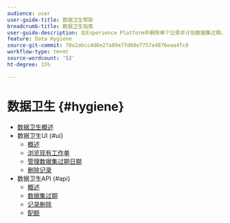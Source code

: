 ```yaml
---
audience: user
user-guide-title: 数据卫生帮助
breadcrumb-title: 数据卫生指南
user-guide-description: 在Experience Platform中删除单个记录并计划数据集过期，以便进行数据清理、删除匿名数据和最小化数据。
feature: Data Hygiene
source-git-commit: 70a2abcc4d6e27a89e77d68e7757e4876eaa4fc0
workflow-type: tm+mt
source-wordcount: '52'
ht-degree: 15%

---
```



# 数据卫生 {#hygiene}

* [数据卫生概述](./home.md)
* 数据卫生UI {#ui}
   * [概述](./ui/overview.md)
   * [浏览现有工作单](./ui/browse.md)
   * [管理数据集过期日期](./ui/dataset-expiration.md)
   * [删除记录](./ui/record-delete.md)
* 数据卫生API {#api}
   * [概述](./api/overview.md)
   * [数据集过期](./api/dataset-expiration.md)
   * [记录删除](./api/workorder.md)
   * [配额](./api/quota.md)
